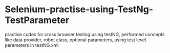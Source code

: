 # Selenium-practise-using-TestNg-TestParameter
practise codes for cross browser testing using testNG, performed concepts like data provider, robot class, optional parameters, using test level parameters in testNG.xml
